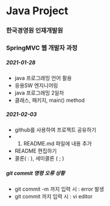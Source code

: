 # Java Project
### 한국경영원 인재개발원
### SpringMVC 웹 개발자 과정

##### 2021-01-28

* java 프로그래밍 언어 활용
* 응용SW 엔지니어링
* java 프로그래밍 2일차
* 클래스, 패키지, main() method

##### 2021-02-03
* github를 사용하여 프로젝트 공유하기
* 1. README.md 파일에 내용 추가
* 	README 편집하기
* 	콜론( : ), 세미콜론 ( ; )

##### git commit 명령 오류 상황
* git commit -m 까지 입력 시 : error 발생
* git commit 까지 입력 시 : vi editor
